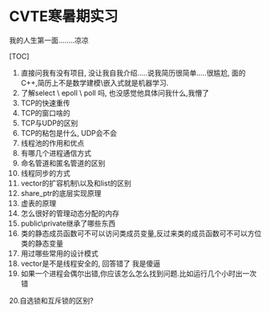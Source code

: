 # CVTE寒暑期实习

我的人生第一面........凉凉

[TOC]

1. 直接问我有没有项目, 没让我自我介绍.....说我简历很简单.....很尴尬, 面的C++,简历上不是数学建模\嵌入式就是机器学习.
2. 了解select \ epoll \ poll 吗, 也没感觉他具体问我什么,我懵了
3. TCP的快速重传
4. TCP的窗口啥的
5. TCP与UDP的区别
6. TCP的粘包是什么, UDP会不会
7. 线程池的作用和优点
8. 有哪几个进程通信方式
9. 命名管道和匿名管道的区别
10. 线程同步的方式
11. vector的扩容机制\以及和list的区别
12. share_ptr的底层实现原理
13. 虚表的原理
14. 怎么很好的管理动态分配的内存
15. public\private继承了哪些东西
16. 类的静态成员函数可不可以访问类成员变量,反过来类的成员函数可不可以方位类的静态变量
17. 用过哪些常用的设计模式
18. vector是不是线程安全的, 回答错了 我是傻逼
19. 如果一个进程会偶尔出错,你应该怎么怎么找到问题.比如运行几个小时出一次错

20.自选锁和互斥锁的区别?